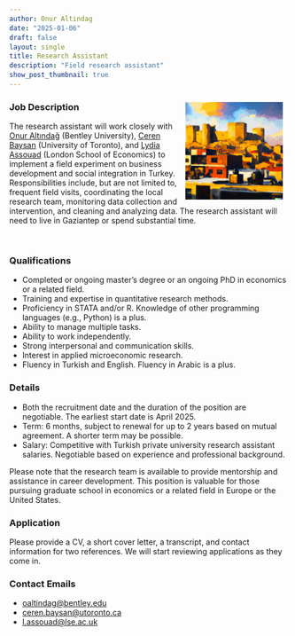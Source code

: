 ```yaml
---
author: Onur Altindag 
date: "2025-01-06"
draft: false
layout: single
title: Research Assistant 
description: "Field research assistant"
show_post_thumbnail: true
---
```


<img align="right" src="featured.png" width="35%" hspace="10" vspace="10"/>

### Job Description 

The research assistant will work closely with [Onur Altındağ](/about/) (Bentley University), [Ceren Baysan](https://sites.google.com/site/cerenbaysan/) (University of Toronto), and [Lydia Assouad](https://sites.google.com/view/lydiaassouad/home) (London School of Economics) to implement a field experiment on business development and social integration in Turkey. Responsibilities include, but are not limited to, frequent field visits, coordinating the local research team, monitoring data collection and intervention, and cleaning and analyzing data. The research assistant will need to live in Gaziantep or spend substantial time.

<br clear="right"/>

### Qualifications

- Completed or ongoing master’s degree or an ongoing PhD in economics or a related field.
- Training and expertise in quantitative research methods.
- Proficiency in STATA and/or R. Knowledge of other programming languages (e.g., Python) is a plus.
- Ability to manage multiple tasks.
- Ability to work independently.
- Strong interpersonal and communication skills.
- Interest in applied microeconomic research.
- Fluency in Turkish and English. Fluency in Arabic is a plus.

### Details

- Both the recruitment date and the duration of the position are negotiable. The earliest start date is April 2025.
- Term: 6 months, subject to renewal for up to 2 years based on mutual agreement. A shorter term may be possible.
- Salary: Competitive with Turkish private university research assistant salaries. Negotiable based on experience and professional background.

Please note that the research team is available to provide mentorship and assistance in career development. This position is valuable for those pursuing graduate school in economics or a related field in Europe or the United States.

### Application

Please provide a CV, a short cover letter, a transcript, and contact information for two references. We will start reviewing applications as they come in.

### Contact Emails 

- oaltindag@bentley.edu
- ceren.baysan@utoronto.ca
- l.assouad@lse.ac.uk

